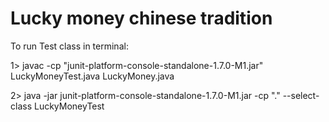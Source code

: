# Lucky money chinese tradition

To run Test class in terminal:

1> javac -cp "junit-platform-console-standalone-1.7.0-M1.jar" LuckyMoneyTest.java LuckyMoney.java

2> java -jar junit-platform-console-standalone-1.7.0-M1.jar -cp "." --select-class LuckyMoneyTest

